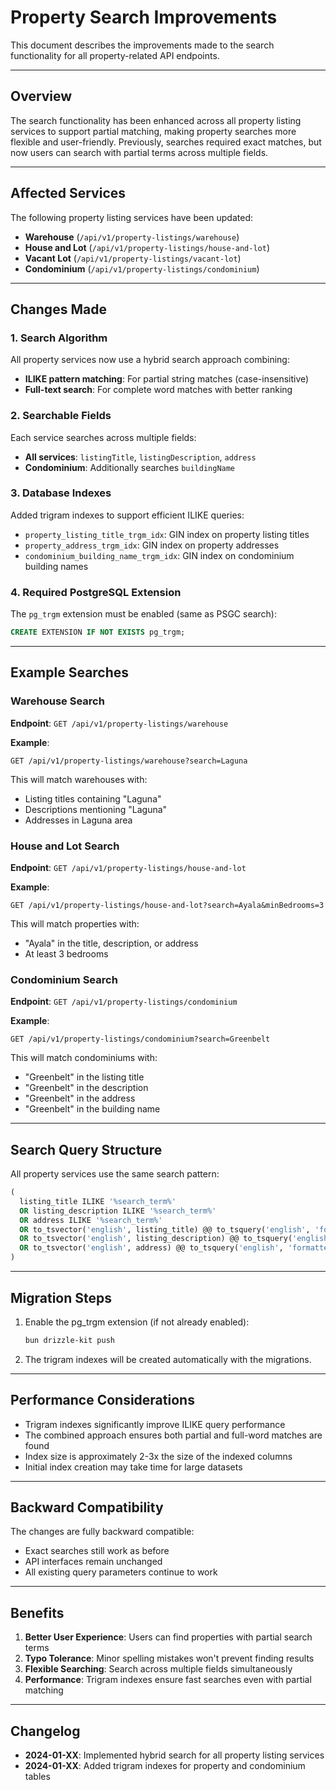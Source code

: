 # Property Search Improvements

This document describes the improvements made to the search functionality for all property-related API endpoints.

---

## Overview

The search functionality has been enhanced across all property listing services to support partial matching, making property searches more flexible and user-friendly. Previously, searches required exact matches, but now users can search with partial terms across multiple fields.

---

## Affected Services

The following property listing services have been updated:
- **Warehouse** (`/api/v1/property-listings/warehouse`)
- **House and Lot** (`/api/v1/property-listings/house-and-lot`)
- **Vacant Lot** (`/api/v1/property-listings/vacant-lot`)
- **Condominium** (`/api/v1/property-listings/condominium`)

---

## Changes Made

### 1. Search Algorithm

All property services now use a hybrid search approach combining:
- **ILIKE pattern matching**: For partial string matches (case-insensitive)
- **Full-text search**: For complete word matches with better ranking

### 2. Searchable Fields

Each service searches across multiple fields:
- **All services**: `listingTitle`, `listingDescription`, `address`
- **Condominium**: Additionally searches `buildingName`

### 3. Database Indexes

Added trigram indexes to support efficient ILIKE queries:
- `property_listing_title_trgm_idx`: GIN index on property listing titles
- `property_address_trgm_idx`: GIN index on property addresses
- `condominium_building_name_trgm_idx`: GIN index on condominium building names

### 4. Required PostgreSQL Extension

The `pg_trgm` extension must be enabled (same as PSGC search):
```sql
CREATE EXTENSION IF NOT EXISTS pg_trgm;
```

---

## Example Searches

### Warehouse Search

**Endpoint**: `GET /api/v1/property-listings/warehouse`

**Example**:
```http
GET /api/v1/property-listings/warehouse?search=Laguna
```

This will match warehouses with:
- Listing titles containing "Laguna"
- Descriptions mentioning "Laguna"
- Addresses in Laguna area

### House and Lot Search

**Endpoint**: `GET /api/v1/property-listings/house-and-lot`

**Example**:
```http
GET /api/v1/property-listings/house-and-lot?search=Ayala&minBedrooms=3
```

This will match properties with:
- "Ayala" in the title, description, or address
- At least 3 bedrooms

### Condominium Search

**Endpoint**: `GET /api/v1/property-listings/condominium`

**Example**:
```http
GET /api/v1/property-listings/condominium?search=Greenbelt
```

This will match condominiums with:
- "Greenbelt" in the listing title
- "Greenbelt" in the description
- "Greenbelt" in the address
- "Greenbelt" in the building name

---

## Search Query Structure

All property services use the same search pattern:

```sql
(
  listing_title ILIKE '%search_term%'
  OR listing_description ILIKE '%search_term%'
  OR address ILIKE '%search_term%'
  OR to_tsvector('english', listing_title) @@ to_tsquery('english', 'formatted_search_term')
  OR to_tsvector('english', listing_description) @@ to_tsquery('english', 'formatted_search_term')
  OR to_tsvector('english', address) @@ to_tsquery('english', 'formatted_search_term')
)
```

---

## Migration Steps

1. Enable the pg_trgm extension (if not already enabled):
   ```bash
   bun drizzle-kit push
   ```

2. The trigram indexes will be created automatically with the migrations.

---

## Performance Considerations

- Trigram indexes significantly improve ILIKE query performance
- The combined approach ensures both partial and full-word matches are found
- Index size is approximately 2-3x the size of the indexed columns
- Initial index creation may take time for large datasets

---

## Backward Compatibility

The changes are fully backward compatible:
- Exact searches still work as before
- API interfaces remain unchanged
- All existing query parameters continue to work

---

## Benefits

1. **Better User Experience**: Users can find properties with partial search terms
2. **Typo Tolerance**: Minor spelling mistakes won't prevent finding results
3. **Flexible Searching**: Search across multiple fields simultaneously
4. **Performance**: Trigram indexes ensure fast searches even with partial matching

---

## Changelog

- **2024-01-XX**: Implemented hybrid search for all property listing services
- **2024-01-XX**: Added trigram indexes for property and condominium tables 